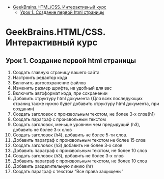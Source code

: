 - [GeekBrains.HTML/CSS. Интерактивный курс](#geekbrainshtmlcss-интерактивный-курс)
  - [Урок 1. Создание первой html страницы](#урок-1-создание-первой-html-страницы)
# GeekBrains.HTML/CSS. Интерактивный курс
## Урок 1. Создание первой html страницы
  1.  Создать главную страницу вашего сайта
  2.  Настроить редактор кода
  3.  Включить автосохранение файлов
  4.  Изменить размер шрифта, на удобный для вас
  5.  Включить автоформат кода, при сохранении
  6.  Добавить структуру html документа (Для всех последующих страниц также нужно будет
      добавить структуру html документа, при создании)
  7.  Создать заголовок с произвольным текстом, не более 3-х слов(h1)
  8.  Создать параграф с произвольным текстом
  9.  Создать заголовок, меньше уровнем чем предыдущий (h3), добавить не более 3-х слов
  10. Создать заголовок (h4), добавить не более 5-ти слов.
  11. Добавить параграф с произвольным текстом не более 15 слов
  12. Создать заголовок (h3) добавить не более 3-х слов
  13. Добавить параграф с произвольным текстом, не более 10 слов
  14. Создать заголовок (h3), добавить не более 3-х слов
  15. Добавить параграф с произвольным текстом, не более 10 слов
  16. Добавить разделительную линию (hr)
  17. Создать параграф с текстом “Все права защищены”